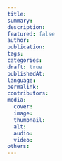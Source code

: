 ```yaml
---
title:
summary:
description:
featured: false
author:
publication:
tags:
categories:
draft: true
publishedAt:
language:
permalink:
contributors:
media:
  cover:
  image:
  thumbnail:
  alt:
  audio:
  video:
others:
---
```

